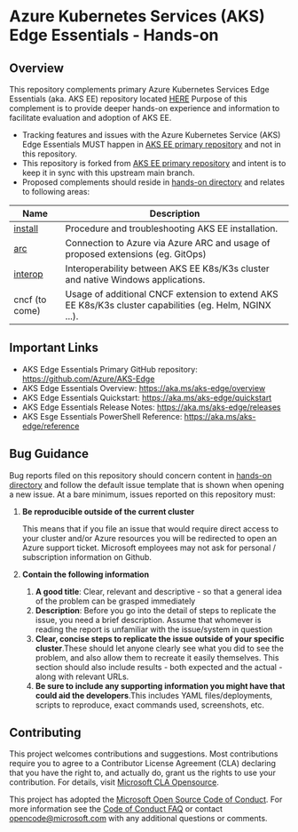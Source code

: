 # Azure Kubernetes Services (AKS) Edge Essentials - Hands-on

## Overview

This repository complements primary Azure Kubernetes Services Edge Essentials (aka. AKS EE) repository located [HERE](https://github.com/Azure/AKS-Edge) Purpose of this complement is to provide deeper hands-on experience and information to facilitate evaluation and adoption of AKS EE.

- Tracking features and issues with the Azure Kubernetes Service (AKS) Edge Essentials MUST happen in [AKS EE primary repository](https://github.com/Azure/AKS-Edge) and not in this repository.
- This repository is forked from [AKS EE primary repository](https://github.com/Azure/AKS-Edge) and intent is to keep it in sync with this upstream main branch.
- Proposed complements should reside in [hands-on directory](./hands-on) and relates to following areas:

| Name           | Description      |
|----------------|------------------|
| [install](./hands-on/install/install.md) | Procedure and troubleshooting AKS EE installation. |
| [arc](./hands-on/arc/arc.md) | Connection to Azure via Azure ARC and usage of proposed extensions (eg. GitOps) | 
| [interop](./hands-on/interop/interop.md) |  Interoperability between AKS EE K8s/K3s cluster and native Windows applications. | 
| cncf (to come) |  Usage of additional CNCF extension to extend AKS EE K8s/K3s cluster capabilities (eg. Helm, NGINX ...). | 

## Important Links

- AKS Edge Essentials Primary GitHub repository: https://github.com/Azure/AKS-Edge
- AKS Edge Essentials Overview: https://aka.ms/aks-edge/overview
- AKS Edge Essentials Quickstart: https://aka.ms/aks-edge/quickstart
- AKS Edge Essentials Release Notes: https://aka.ms/aks-edge/releases
- AKS Esge Essentials PowerShell Reference: https://aka.ms/aks-edge/reference

## Bug Guidance

Bug reports filed on this repository should concern content in [hands-on directory](./hands-on) and follow the default issue template that is shown when opening a new issue. At a bare minimum, issues reported on this repository must:

1. **Be reproducible outside of the current cluster**

    This means that if you file an issue that would require direct access to your cluster and/or Azure resources you will be redirected to open an Azure support ticket. Microsoft employees may not ask for personal / subscription information on Github. 

1. **Contain the following information**
    1. **A good title**: Clear, relevant and descriptive - so that a general idea of the problem can be grasped immediately
    1. **Description**: Before you go into the detail of steps to replicate the issue, you need a brief description. Assume that whomever is reading the report is unfamiliar with the issue/system in question
    1. **Clear, concise steps to replicate the issue outside of your specific cluster**.These should let anyone clearly see what you did to see the problem, and also allow them to recreate it easily themselves. This section should also include results - both expected and the actual - along with relevant URLs.
    1. **Be sure to include any supporting information you might have that could aid the developers**.This includes YAML files/deployments, scripts to reproduce, exact commands used, screenshots, etc.

## Contributing

This project welcomes contributions and suggestions. Most contributions require you to agree to a Contributor License Agreement (CLA) declaring that you have the right to, and actually do, grant us
the rights to use your contribution. For details, visit [Microsoft CLA Opensource](https://cla.opensource.microsoft.com).

This project has adopted the [Microsoft Open Source Code of Conduct](https://opensource.microsoft.com/codeofconduct/).
For more information see the [Code of Conduct FAQ](https://opensource.microsoft.com/codeofconduct/faq/) or
contact [opencode@microsoft.com](mailto:opencode@microsoft.com) with any additional questions or comments.